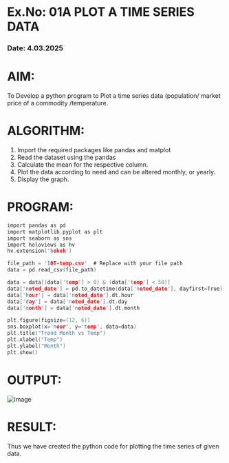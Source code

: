 # Ex.No: 01A PLOT A TIME SERIES DATA
###  Date: 4.03.2025

# AIM:
To Develop a python program to Plot a time series data (population/ market price of a commodity
/temperature.
# ALGORITHM:
1. Import the required packages like pandas and matplot
2. Read the dataset using the pandas
3. Calculate the mean for the respective column.
4. Plot the data according to need and can be altered monthly, or yearly.
5. Display the graph.
# PROGRAM:
```c
import pandas as pd
import matplotlib.pyplot as plt
import seaborn as sns
import holoviews as hv
hv.extension('bokeh')
```
```c
file_path = 'IOT-temp.csv'  # Replace with your file path
data = pd.read_csv(file_path)
```
```c
data = data[(data['temp'] > 0) & (data['temp'] < 50)]
data['noted_date'] = pd.to_datetime(data['noted_date'], dayfirst=True)
data['hour'] = data['noted_date'].dt.hour
data['day'] = data['noted_date'].dt.day
data['month'] = data['noted_date'].dt.month
```
```c
plt.figure(figsize=(12, 6))
sns.boxplot(x='hour', y='temp', data=data)
plt.title("Trend Month vs Temp")
plt.xlabel("Temp")
plt.ylabel("Month")
plt.show()
```









# OUTPUT:

![image](https://github.com/user-attachments/assets/7ae128aa-4d91-4ae6-90fa-f1566208d879)








# RESULT:
Thus we have created the python code for plotting the time series of given data.
